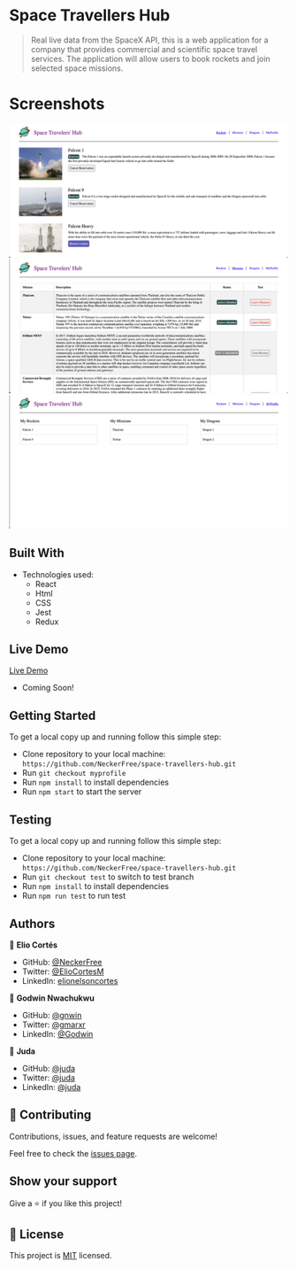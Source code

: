 [](https://img.shields.io/badge/Microverse-blueviolet)

# Space Travellers Hub

> Real live data from the SpaceX API, this is a web application for a company that provides commercial and scientific space travel services. The application will allow users to book rockets and join selected space missions.

# Screenshots

<img src="./src/assets/images/Screenshot 2022-05-19 at 5.01.45 PM.png">
<img src="./src/assets/images/Screenshot 2022-05-19 at 5.00.59 PM.png">
<img src="./src/assets/images/Screenshot 2022-05-19 at 4.59.53 PM.png">

## Built With

- Technologies used:
  - React
  - Html
  - CSS
  - Jest
  - Redux

## Live Demo

[Live Demo]()
 - Coming Soon!

## Getting Started

To get a local copy up and running follow this simple step:

- Clone repository to your local machine: `https://github.com/NeckerFree/space-travellers-hub.git`
- Run `git checkout myprofile`
- Run `npm install` to install dependencies
- Run `npm start` to start the server

## Testing

To get a local copy up and running follow this simple step:

- Clone repository to your local machine: `https://github.com/NeckerFree/space-travellers-hub.git`
- Run `git checkout test` to switch to test branch
- Run `npm install` to install dependencies
- Run `npm run test` to run test

## Authors

👤 **Elio Cortés**

- GitHub: [@NeckerFree](https://github.com/NeckerFree)
- Twitter: [@ElioCortesM](https://twitter.com/ElioCortesM)
- LinkedIn: [elionelsoncortes](https://www.linkedin.com/in/elionelsoncortes/)

👤 **Godwin Nwachukwu**

- GitHub: [@gnwin](https://github.com/Gnwin)
- Twitter: [@gmarxr](https://twitter.com/gmarxr)
- LinkedIn: [@Godwin](http://www.linkedin.com/in/n-gwin)

👤 **Juda**

- GitHub: [@juda](https://github.com/mrjuda)
- Twitter: [@juda](https://twitter.com/judalabs)
- LinkedIn: [@juda](https://linkedin.com/in/judateixeira)

## 🤝 Contributing

Contributions, issues, and feature requests are welcome!

Feel free to check the [issues page](https://github.com/NeckerFree/space-travellers-hub/issues).

## Show your support

Give a ⭐️ if you like this project!

## 📝 License

This project is [MIT](./MIT.md) licensed.